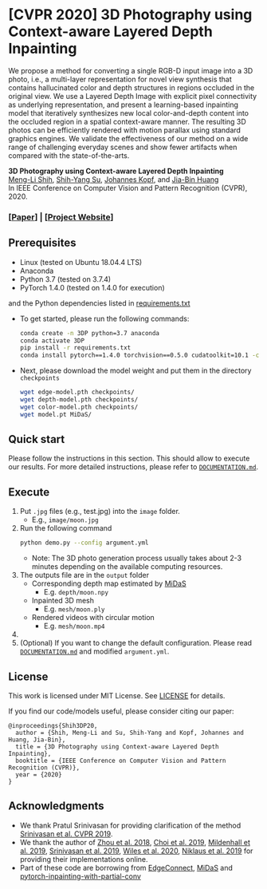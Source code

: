 # [CVPR 2020] 3D Photography using Context-aware Layered Depth Inpainting

We propose a method for converting a single RGB-D input image into a 3D photo, i.e., a multi-layer representation for novel view synthesis that contains hallucinated color and depth structures in regions occluded in the original view. We use a Layered Depth Image with explicit pixel connectivity as underlying representation, and present a learning-based inpainting model that iteratively synthesizes new local color-and-depth content into the occluded region in a spatial context-aware manner. The resulting 3D photos can be efficiently rendered with motion parallax using standard graphics engines. We validate the effectiveness of our method on a wide range of challenging everyday scenes and show fewer artifacts when compared with the state-of-the-arts.
<br/>

**3D Photography using Context-aware Layered Depth Inpainting**
<br/>
[Meng-Li Shih](https://shihmengli.github.io/), 
[Shih-Yang Su](https://lemonatsu.github.io/), 
[Johannes Kopf](https://johanneskopf.de/), and
[Jia-Bin Huang](https://filebox.ece.vt.edu/~jbhuang/)
<br/>
In IEEE Conference on Computer Vision and Pattern Recognition (CVPR), 2020.

### [[Paper](https://drive.google.com/file/d/17ki_YAL1k5CaHHP3pIBFWvw-ztF4CCPP/view?usp=sharing)] | [[Project Website](https://shihmengli.github.io/3D-Photo-Inpainting/)]

## Prerequisites

- Linux (tested on Ubuntu 18.04.4 LTS)
- Anaconda
- Python 3.7 (tested on 3.7.4)
- PyTorch 1.4.0 (tested on 1.4.0 for execution)

and the Python dependencies listed in [requirements.txt](requirements.txt)
- To get started, please run the following commands:
    ```bash
    conda create -n 3DP python=3.7 anaconda
    conda activate 3DP
    pip install -r requirements.txt
    conda install pytorch==1.4.0 torchvision==0.5.0 cudatoolkit=10.1 -c pytorch
    ```
- Next, please download the model weight and put them in the directory ```checkpoints```
    ```bash
    wget edge-model.pth checkpoints/
    wget depth-model.pth checkpoints/
    wget color-model.pth checkpoints/
    wget model.pt MiDaS/
    ```    

## Quick start
Please follow the instructions in this section. 
This should allow to execute our results.
For more detailed instructions, please refer to [`DOCUMENTATION.md`](DOCUMENTATION.md).

## Execute
1. Put ```.jpg``` files (e.g., test.jpg) into the ```image``` folder. 
    - E.g., `image/moon.jpg`
2. Run the following command
    ```bash
    python demo.py --config argument.yml
    ```
    - Note: The 3D photo generation process usually takes about 2-3 minutes depending on the available computing resources.
3. The outputs file are in the ```output``` folder
    - Corresponding depth map estimated by [MiDaS](https://github.com/intel-isl/MiDaS.git) 
        - E.g. ```depth/moon.npy```
    - Inpainted 3D mesh
        - E.g. ```mesh/moon.ply```
    - Rendered videos with circular motion
        - E.g. ```mesh/moon.mp4```
4. 
5. (Optional) If you want to change the default configuration. Please read [`DOCUMENTATION.md`](DOCUMENTATION.md) and modified ```argument.yml```.


## License
This work is licensed under MIT License. See [LICENSE](LICENSE) for details. 

If you find our code/models useful, please consider citing our paper:
```
@inproceedings{Shih3DP20,
  author = {Shih, Meng-Li and Su, Shih-Yang and Kopf, Johannes and Huang, Jia-Bin},
  title = {3D Photography using Context-aware Layered Depth Inpainting},
  booktitle = {IEEE Conference on Computer Vision and Pattern Recognition (CVPR)},
  year = {2020}
}
```

## Acknowledgments
- We thank Pratul Srinivasan for providing clarification of the method [Srinivasan et al. CVPR 2019](https://people.eecs.berkeley.edu/~pratul/publication/mpi_extrapolation/).
- We thank the author of [Zhou et al. 2018](https://people.eecs.berkeley.edu/~tinghuiz/projects/mpi/), [Choi et al. 2019](https://github.com/NVlabs/extreme-view-synth/), [Mildenhall et al. 2019](https://github.com/Fyusion/LLFF), [Srinivasan et al. 2019](https://github.com/google-research/google-research/tree/ac9b04e1dbdac468fda53e798a326fe9124e49fe/mpi_extrapolation), [Wiles et al. 2020](http://www.robots.ox.ac.uk/~ow/synsin.html), [Niklaus et al. 2019](https://github.com/sniklaus/3d-ken-burns) for providing their implementations online.
- Part of these code are borrowing from [EdgeConnect](https://github.com/knazeri/edge-connect), [MiDaS](https://github.com/intel-isl/MiDaS.git) and [pytorch-inpainting-with-partial-conv](https://github.com/naoto0804/pytorch-inpainting-with-partial-conv)
